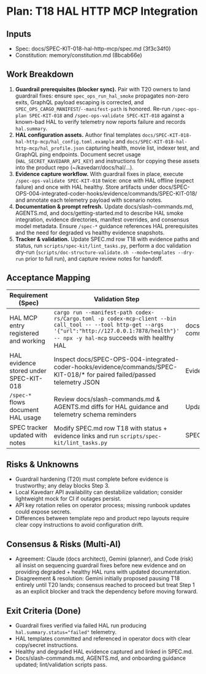 # Plan: T18 HAL HTTP MCP Integration
## Inputs
- Spec: docs/SPEC-KIT-018-hal-http-mcp/spec.md (3f3c34f0)
- Constitution: memory/constitution.md (8bcab66e)

## Work Breakdown
1. **Guardrail prerequisites (blocker sync).** Pair with T20 owners to land guardrail fixes: ensure `spec_ops_run_hal_smoke` propagates non-zero exits, GraphQL payload escaping is corrected, and `SPEC_OPS_CARGO_MANIFEST`/`--manifest-path` is honored. Re-run `/spec-ops-plan SPEC-KIT-018` and `/spec-ops-validate SPEC-KIT-018` against a known-bad HAL to verify telemetry now reports failure and records `hal.summary`.
2. **HAL configuration assets.** Author final templates `docs/SPEC-KIT-018-hal-http-mcp/hal_config.toml.example` and `docs/SPEC-KIT-018-hal-http-mcp/hal_profile.json` capturing health, movie list, indexer test, and GraphQL ping endpoints. Document secret usage (`HAL_SECRET_KAVEDARR_API_KEY`) and instructions for copying these assets into the product repo (~/kavedarr/docs/hal/...).
3. **Evidence capture workflow.** With guardrail fixes in place, execute `/spec-ops-validate SPEC-KIT-018` twice: once with HAL offline (expect failure) and once with HAL healthy. Store artifacts under docs/SPEC-OPS-004-integrated-coder-hooks/evidence/commands/SPEC-KIT-018/ and annotate each telemetry payload with scenario notes.
4. **Documentation & prompt refresh.** Update docs/slash-commands.md, AGENTS.md, and docs/getting-started.md to describe HAL smoke integration, evidence directories, manifest overrides, and consensus model metadata. Ensure `/spec-*` guidance references HAL prerequisites and the need for degraded vs healthy evidence snapshots.
5. **Tracker & validation.** Update SPEC.md row T18 with evidence paths and status, run `scripts/spec-kit/lint_tasks.py`, perform a doc validation dry-run (`scripts/doc-structure-validate.sh --mode=templates --dry-run` prior to full run), and capture review notes for handoff.

## Acceptance Mapping
| Requirement (Spec) | Validation Step | Test/Check Artifact |
| --- | --- | --- |
| HAL MCP entry registered and working | `cargo run --manifest-path codex-rs/Cargo.toml -p codex-mcp-client --bin call_tool -- --tool http-get --args '{"url":"http://127.0.0.1:7878/health"}' -- npx -y hal-mcp` succeeds with healthy HAL | docs/hal/hal_config.toml.example, command output |
| HAL evidence stored under SPEC-KIT-018 | Inspect docs/SPEC-OPS-004-integrated-coder-hooks/evidence/commands/SPEC-KIT-018/* for paired failed/passed telemetry JSON | Evidence JSON files |
| `/spec-*` flows document HAL usage | Review docs/slash-commands.md & AGENTS.md diffs for HAL guidance and telemetry schema reminders | Updated docs |
| SPEC tracker updated with notes | Modify SPEC.md row T18 with status + evidence links and run `scripts/spec-kit/lint_tasks.py` | SPEC.md diff, lint output |

## Risks & Unknowns
- Guardrail hardening (T20) must complete before evidence is trustworthy; any delay blocks Step 3.
- Local Kavedarr API availability can destabilize validation; consider lightweight mock for CI if outages persist.
- API key rotation relies on operator process; missing runbook updates could expose secrets.
- Differences between template repo and product repo layouts require clear copy instructions to avoid configuration drift.

## Consensus & Risks (Multi-AI)
- Agreement: Claude (docs architect), Gemini (planner), and Code (risk) all insist on sequencing guardrail fixes before new evidence and on providing degraded + healthy HAL runs with updated documentation.
- Disagreement & resolution: Gemini initially proposed pausing T18 entirely until T20 lands; consensus reached to proceed but treat Step 1 as an explicit blocker and track the dependency before moving forward.

## Exit Criteria (Done)
- Guardrail fixes verified via failed HAL run producing `hal.summary.status="failed"` telemetry.
- HAL templates committed and referenced in operator docs with clear copy/secret instructions.
- Healthy and degraded HAL evidence captured and linked in SPEC.md.
- Docs/slash-commands.md, AGENTS.md, and onboarding guidance updated; lint/validation scripts pass.
